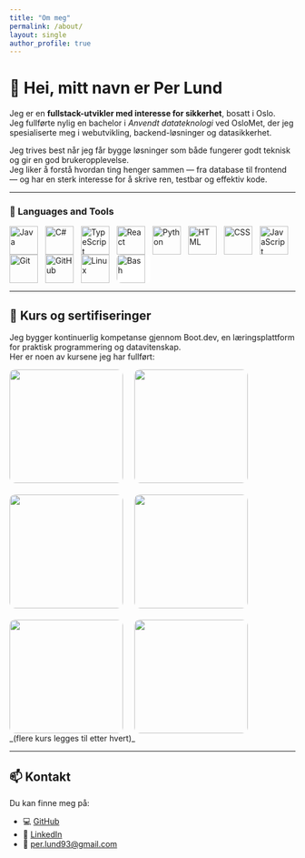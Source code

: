 ```yaml
---
title: "Om meg"
permalink: /about/
layout: single
author_profile: true
---
```


# 👋 Hei, mitt navn er Per Lund

Jeg er en **fullstack-utvikler med interesse for sikkerhet**, bosatt i Oslo.  
Jeg fullførte nylig en bachelor i _Anvendt datateknologi_ ved OsloMet, der jeg spesialiserte meg i webutvikling, backend-løsninger og datasikkerhet.

Jeg trives best når jeg får bygge løsninger som både fungerer godt teknisk og gir en god brukeropplevelse.  
Jeg liker å forstå hvordan ting henger sammen — fra database til frontend — og har en sterk interesse for å skrive ren, testbar og effektiv kode.

---

### 🧰 Languages and Tools

<img align="left" alt="Java" width="50px" style="padding-right:10px;" src="https://cdn.jsdelivr.net/gh/devicons/devicon/icons/java/java-original.svg"/>
<img align="left" alt="C#" width="50px" style="padding-right:10px;" src="https://cdn.jsdelivr.net/gh/devicons/devicon/icons/csharp/csharp-original.svg"/>
<img align="left" alt="TypeScript" width="50px" style="padding-right:10px;" src="https://cdn.jsdelivr.net/gh/devicons/devicon/icons/typescript/typescript-plain.svg" />
<img align="left" alt="React" width="50px" style="padding-right:10px;" src="https://cdn.jsdelivr.net/gh/devicons/devicon/icons/react/react-original.svg" />
<img align="left" alt="Python" width="50px" style="padding-right:10px;" src="https://cdn.jsdelivr.net/gh/devicons/devicon/icons/python/python-plain.svg" />
<img align="left" alt="HTML" width="50px" style="padding-right:10px;" src="https://cdn.jsdelivr.net/gh/devicons/devicon/icons/html5/html5-plain.svg" />
<img align="left" alt="CSS" width="50px" style="padding-right:10px;" src="https://cdn.jsdelivr.net/gh/devicons/devicon/icons/css3/css3-plain.svg" />
<img align="left" alt="JavaScript" width="50px" style="padding-right:10px;" src="https://cdn.jsdelivr.net/gh/devicons/devicon/icons/javascript/javascript-plain.svg" />
<img align="left" alt="Git" width="50px" style="padding-right:10px;" src="https://cdn.jsdelivr.net/gh/devicons/devicon/icons/git/git-original.svg" />
<img align="left" alt="GitHub" width="50px" style="padding-right:10px;" src="https://cdn.jsdelivr.net/gh/devicons/devicon/icons/github/github-original.svg" />
<img align="left" alt="Linux" width="50px" style="padding-right:10px;" src="https://cdn.jsdelivr.net/gh/devicons/devicon/icons/linux/linux-original.svg" />
<img align="left" alt="Bash" width="50px" style="padding-right:10px; background-color:white; border-radius:8px;" src="https://cdn.jsdelivr.net/gh/devicons/devicon/icons/bash/bash-plain.svg" />

<br clear="left"/>

---

## 📘 Kurs og sertifiseringer

Jeg bygger kontinuerlig kompetanse gjennom Boot.dev, en læringsplattform for praktisk programmering og datavitenskap.  
Her er noen av kursene jeg har fullført:

<div style="display:flex; gap:20px; flex-wrap:wrap;">
<a href="https://qvault-webapp-dynamic-assets.storage.googleapis.com/certificates/811448bd-6f09-4af7-87fe-941517908757.jpeg?v=1758902101" target="_blank">
    <img src="https://qvault-webapp-dynamic-assets.storage.googleapis.com/certificates/811448bd-6f09-4af7-87fe-941517908757.jpeg?v=1758902101" width="200" style="border-radius:10px;" />
  </a>
<a href="https://qvault-webapp-dynamic-assets.storage.googleapis.com/certificates/e6c28dba-75e3-4d2b-b467-d39daa624808.jpeg?v=1758902101" target="_blank">
    <img src="https://qvault-webapp-dynamic-assets.storage.googleapis.com/certificates/e6c28dba-75e3-4d2b-b467-d39daa624808.jpeg?v=1758902101" width="200" style="border-radius:10px;" />
  </a>
  <a href="https://qvault-webapp-dynamic-assets.storage.googleapis.com/certificates/3fba4a65-3623-4af7-8f73-60cf50bef392.jpeg?v=1760271085" target="_blank">
    <img src="https://qvault-webapp-dynamic-assets.storage.googleapis.com/certificates/3fba4a65-3623-4af7-8f73-60cf50bef392.jpeg?v=1760271085" width="200" style="border-radius:10px;" />
  </a>
  <a href="https://qvault-webapp-dynamic-assets.storage.googleapis.com/certificates/14be7a6b-4717-4673-8097-50aea24ef800.jpeg?v=1759165642" target="_blank">
    <img src="https://qvault-webapp-dynamic-assets.storage.googleapis.com/certificates/14be7a6b-4717-4673-8097-50aea24ef800.jpeg?v=1759165642" width="200" style="border-radius:10px;" />
  </a>
  <a href="https://qvault-webapp-dynamic-assets.storage.googleapis.com/certificates/3e4ecbde-d54c-4078-aa2c-dc7f992f08ec.jpeg?v=1759165642" target="_blank">
    <img src="https://qvault-webapp-dynamic-assets.storage.googleapis.com/certificates/3e4ecbde-d54c-4078-aa2c-dc7f992f08ec.jpeg?v=1759165642" width="200" style="border-radius:10px;" />
  </a>
  <a href="https://qvault-webapp-dynamic-assets.storage.googleapis.com/certificates/b32d7c5f-270b-4ecb-80c0-93895d61d278.jpeg?v=1760272187" target="_blank">
    <img src="https://qvault-webapp-dynamic-assets.storage.googleapis.com/certificates/b32d7c5f-270b-4ecb-80c0-93895d61d278.jpeg?v=1760272187" width="200" style="border-radius:10px;" />
  </a>
</div>
_(flere kurs legges til etter hvert)_

---

## 📫 Kontakt

Du kan finne meg på:

- 💻 [GitHub](https://github.com/Mrexes72)
- 💼 [LinkedIn](https://www.linkedin.com/in/per-lund-66a4ab389/)
- 📧 [per.lund93@gmail.com](mailto:per.lund93@gmail.com)
